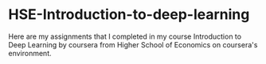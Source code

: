 # HSE-Introduction-to-deep-learning
Here are my assignments that I completed in my course Introduction to Deep Learning by coursera from Higher School of Economics on coursera's environment.
